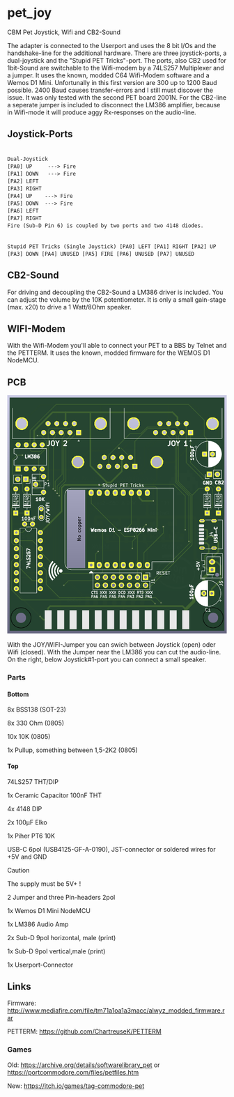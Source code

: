 # pet_joy
CBM Pet Joystick, Wifi and CB2-Sound

The adapter is connected to the Userport and uses the 8 bit I/Os and the handshake-line for the additional hardware. There are three joystick-ports, a dual-joystick and the "Stupid PET Tricks"-port. The ports, also CB2 used for 1bit-Sound are switchable to the Wifi-modem by a 74LS257 Multiplexer and a jumper. 
It uses the known, modded C64 Wifi-Modem software and a Wemos D1 Mini. Unfortunally in this first version are 300 up to 1200 Baud possible. 2400 Baud causes transfer-errors and I still must discover the issue. It was only tested with the second PET board 2001N.
For the CB2-line a seperate jumper is included to disconnect the LM386 amplifier, because in Wifi-mode it will produce aggy Rx-responses on the audio-line.

## Joystick-Ports

<code>
Dual-Joystick
[PA0] UP     ---> Fire
[PA1] DOWN   ---> Fire
[PA2] LEFT
[PA3] RIGHT
[PA4] UP    ---> Fire 
[PA5] DOWN  ---> Fire
[PA6] LEFT
[PA7] RIGHT
Fire (Sub-D Pin 6) is coupled by two ports and two 4148 diodes. 

Stupid PET Tricks (Single Joystick)
[PA0] LEFT
[PA1] RIGHT
[PA2] UP
[PA3] DOWN
[PA4] UNUSED
[PA5] FIRE
[PA6] UNUSED
[PA7] UNUSED
</code>

## CB2-Sound
For driving and decoupling the CB2-Sound a LM386 driver is included. You can adjust the volume by the 10K potentiometer. It is only a small gain-stage (max. x20) to drive a 1 Watt/8Ohm speaker.

## WIFI-Modem
With the Wifi-Modem you'll able to connect your PET to a BBS by Telnet and the PETTERM. It uses the known, modded firmware for the WEMOS D1 NodeMCU. 



## PCB
![PCB](https://github.com/cbmuser/pet_joy/blob/main/images/pcb.png)

With the JOY/WIFI-Jumper you can swich between Joystick (open) oder Wifi (closed). With the Jumper near the LM386 you can cut the audio-line. On the right, below Joystick#1-port you can connect a small speaker. 

### Parts

#### Bottom

8x BSS138 (SOT-23)

8x 330 Ohm (0805)

10x 10K (0805)

1x Pullup, something between 1,5-2K2 (0805)

#### Top

74LS257 THT/DIP

1x Ceramic Capacitor 100nF THT

4x 4148 DIP

2x 100µF Elko

1x Piher PT6 10K

USB-C 6pol (USB4125-GF-A-0190), JST-connector or soldered wires for +5V and GND

>[!CAUTION]
>The supply must be 5V+ ! 

2 Jumper and three Pin-headers 2pol

1x Wemos D1 Mini NodeMCU

1x LM386 Audio Amp

2x Sub-D 9pol horizontal, male (print)

1x Sub-D 9pol vertical,male (print)

1x Userport-Connector

## Links

Firmware: http://www.mediafire.com/file/tm71a1oa1a3macc/alwyz_modded_firmware.rar

PETTERM: https://github.com/ChartreuseK/PETTERM

### Games
Old: https://archive.org/details/softwarelibrary_pet or https://portcommodore.com/files/petfiles.htm

New: https://itch.io/games/tag-commodore-pet












